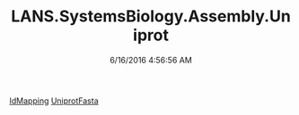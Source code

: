 ﻿---
title: LANS.SystemsBiology.Assembly.Uniprot
date: 6/16/2016 4:56:56 AM
---

[IdMapping](T-LANS.SystemsBiology.Assembly.Uniprot.IdMapping.html)
[UniprotFasta](T-LANS.SystemsBiology.Assembly.Uniprot.UniprotFasta.html)
